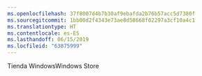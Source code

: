 ```yaml
---
ms.openlocfilehash: 37f8007d4b7b30af9ebafda2b76b57acc5d7380f
ms.sourcegitcommit: 1bb00d2f4343e73ae8d58668f02297a3cf10a4c1
ms.translationtype: HT
ms.contentlocale: es-ES
ms.lasthandoff: 06/15/2019
ms.locfileid: "63875999"
---
```

<span data-ttu-id="6f536-101">Tienda Windows</span><span class="sxs-lookup"><span data-stu-id="6f536-101">Windows Store</span></span>